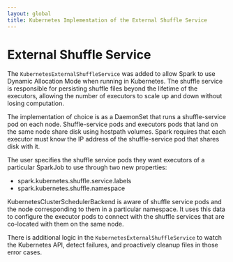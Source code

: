 ```yaml
---
layout: global
title: Kubernetes Implementation of the External Shuffle Service
---
```


# External Shuffle Service

The `KubernetesExternalShuffleService` was added to allow Spark to use Dynamic Allocation Mode when
running in Kubernetes. The shuffle service is responsible for persisting shuffle files beyond the
lifetime of the executors, allowing the number of executors to scale up and down without losing
computation. 

The implementation of choice is as a DaemonSet that runs a shuffle-service pod on each node.
Shuffle-service pods and executors pods that land on the same node share disk using hostpath
volumes. Spark requires that each executor must know the IP address of the shuffle-service pod that
shares disk with it. 

The user specifies the shuffle service pods they want executors of a particular SparkJob to use
through two new properties:

* spark.kubernetes.shuffle.service.labels
* spark.kubernetes.shuffle.namespace

KubernetesClusterSchedulerBackend is aware of shuffle service pods and the node corresponding to
them in a particular namespace. It uses this data to configure the executor pods to connect with the
shuffle services that are co-located with them on the same node. 

There is additional logic in the `KubernetesExternalShuffleService` to watch the Kubernetes API,
detect failures, and proactively cleanup files in those error cases. 
